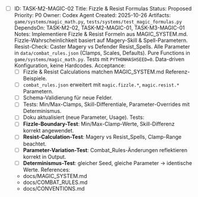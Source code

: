 - [ ] ID: TASK-M2-MAGIC-02
  Title: Fizzle & Resist Formulas
  Status: Proposed
  Priority: P0
  Owner: Codex Agent
  Created: 2025-10-26
  Artifacts: `game/systems/magic_math.py`, `tests/systems/test_magic_formulas.py`
  DependsOn: TASK-M2-02, TASK-M2-MAGIC-01, TASK-M3-MAGIC-01
  Notes:
  Implementiere Fizzle & Resist Formeln aus MAGIC_SYSTEM.md. Fizzle-Wahrscheinlichkeit basiert auf Magery-Skill & Spell-Parametern. Resist-Check: Caster Magery vs Defender Resist_Spells. Alle Parameter in `data/combat_rules.json` (Clamps, Scales, Defaults). Pure Functions in `game/systems/magic_math.py`. Tests mit `PYTHONHASHSEED=0`. Data-driven Konfiguration, keine Hardcodes.
  Acceptance:
  - [ ] Fizzle & Resist Calculations matchen MAGIC_SYSTEM.md Referenz-Beispiele.
  - [ ] `combat_rules.json` erweitert mit `magic.fizzle.*`, `magic.resist.*` Parametern.
  - [ ] Schema-Validierung für neue Felder.
  - [ ] Tests: Min/Max-Clamps, Skill-Differentiale, Parameter-Overrides mit Determinismus.
  - [ ] Doku aktualisiert (neue Parameter, Usage).
  Tests:
  - [ ] **Fizzle-Boundary-Test**: Min/Max-Clamp-Werte, Skill-Differenz korrekt angewendet.
  - [ ] **Resist-Calculation-Test**: Magery vs Resist_Spells, Clamp-Range beachtet.
  - [ ] **Parameter-Variation-Test**: Combat_Rules-Änderungen reflektieren korrekt in Output.
  - [ ] **Determinismus-Test**: gleicher Seed, gleiche Parameter → identische Werte.
  References:
  - docs/MAGIC_SYSTEM.md
  - docs/COMBAT_RULES.md
  - docs/CONVENTIONS.md
